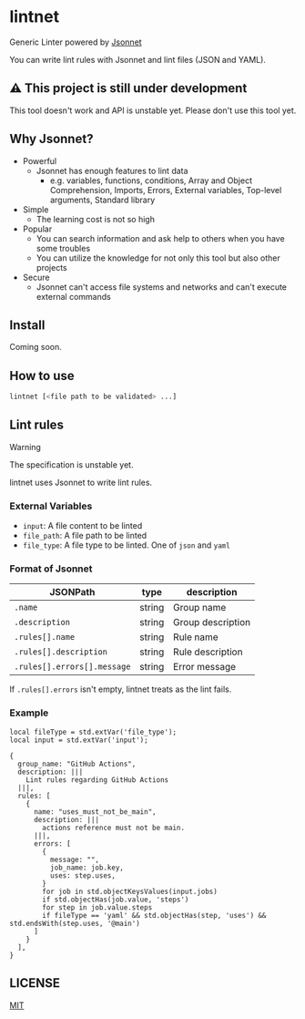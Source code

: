 # lintnet

Generic Linter powered by [Jsonnet](https://jsonnet.org/)

You can write lint rules with Jsonnet and lint files (JSON and YAML).

## :warning: This project is still under development

This tool doesn't work and API is unstable yet.
Please don't use this tool yet.

## Why Jsonnet?

- Powerful
  - Jsonnet has enough features to lint data
    - e.g. variables, functions, conditions, Array and Object Comprehension, Imports, Errors, External variables, Top-level arguments, Standard library
- Simple
  - The learning cost is not so high
- Popular
  - You can search information and ask help to others when you have some troubles
  - You can utilize the knowledge for not only this tool but also other projects
- Secure
  - Jsonnet can't access file systems and networks and can't execute external commands

## Install

Coming soon.

## How to use

```sh
lintnet [<file path to be validated> ...]
```

## Lint rules

> [!WARNING]
> The specification is unstable yet.

lintnet uses Jsonnet to write lint rules.

### External Variables

- `input`: A file content to be linted
- `file_path`: A file path to be linted
- `file_type`: A file type to be linted. One of `json` and `yaml`

### Format of Jsonnet

JSONPath | type | description
--- | --- | ---
`.name` | string | Group name
`.description` | string | Group description
`.rules[].name` | string | Rule name
`.rules[].description` | string | Rule description
`.rules[].errors[].message` | string | Error message

If `.rules[].errors` isn't empty, lintnet treats as the lint fails.

### Example

```jsonnet
local fileType = std.extVar('file_type');
local input = std.extVar('input');

{
  group_name: "GitHub Actions",
  description: |||
    Lint rules regarding GitHub Actions
  |||,
  rules: [
    {
      name: "uses_must_not_be_main",
      description: |||
        actions reference must not be main.
      |||,
      errors: [
        {
          message: "",
          job_name: job.key,
          uses: step.uses,
        }
        for job in std.objectKeysValues(input.jobs)
        if std.objectHas(job.value, 'steps')
        for step in job.value.steps
        if fileType == 'yaml' && std.objectHas(step, 'uses') && std.endsWith(step.uses, '@main')
      ]
    }
  ],
}
```

## LICENSE

[MIT](LICENSE)
